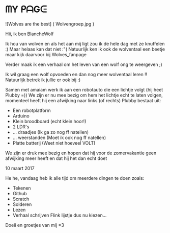  # ᗰY ᑭᗩGᕮ

![Wolves are the best] (  Wolvengroep.jpg )

Hii, ik ben BlancheWolf

Ik hou van wolven en als het aan mij ligt zou ik de hele dag met ze knuffelen :)
Maar helaas kan dat niet :"(
Natuurlijk ken ik ook de wolventaal een beetje maar kijk daarvoor bij Wolves_fanpage

Verder maak ik een verhaal om het leven van een wolf ong te weergeven ;)

Ik wil graag een wolf opvoeden en dan nog meer wolventaal leren !!
Natuurlijk betrek ik jullie er ook bij :)

Samen met amaiam werk ik aan een robotauto die een lichtje volgt (hij heet Plubby =))
We zijn er nu mee bezig om hem het lichtje echt te laten volgen, momenteel heeft hij een afwijking naar links (of rechts) 
Plubby bestaat uit:
- Een robotplatform
- Arduino
- Klein broodboard (echt klein hoor!)
- 2 LDR's
- ... draadjes (Ik ga zo nog ff natellen)
- ... weerstanden (Moet ik ook nog ff natellen)
- Platte batterij (Weet niet hoeveel VOLT)

We zijn er druk mee bezig en hopen dat hij voor de zomervakantie geen afwijking meer heeft en dat hij het dan echt doet

10 maart 2017

He he, vandaag heb ik alle tijd om meerdere dingen te doen zoals:
- Tekenen
- Github
- Scratch
- Solderen
- Lezen
- Verhaal schrijven
Flink lijstje dus nu kiezen...


Doeii en groetjes van mij =3
